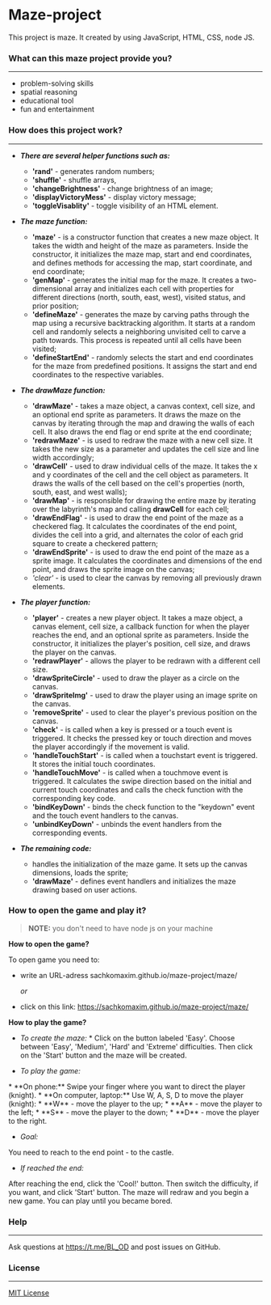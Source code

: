 # Maze-project

This project is maze. It created by using JavaScript, HTML, CSS, node JS.

### What can this maze project provide you?
<hr>

* problem-solving skills
* spatial reasoning
* educational tool
* fun and entertainment

### How does this project work?
<hr>

- ***There are several helper functions such as:***
    - **'rand'**  - generates random numbers; 
    - **'shuffle'** - shuffle arrays, 
    - **'changeBrightness'** - change brightness of an image;
    - **'displayVictoryMess'** - display victory message; 
    - **'toggleVisablity'** - toggle visibility of an HTML element.

- ***The maze function:***
    - **'maze'** - is a constructor function that creates a new maze object. It takes the width and height of the maze as parameters. Inside the constructor, it initializes the maze map, start and end coordinates, and defines methods for accessing the map, start coordinate, and end coordinate;
    * **'genMap'** - generates the initial map for the maze. It creates a two-dimensional array and initializes each cell with properties for different directions (north, south, east, west), visited status, and prior position;
    *  **'defineMaze'** - generates the maze by carving paths through the map using a recursive backtracking algorithm. It starts at a random cell and randomly selects a neighboring unvisited cell to carve a path towards. This process is repeated until all cells have been visited;
    *  **'defineStartEnd'** - randomly selects the start and end coordinates for the maze from predefined positions. It assigns the start and end coordinates to the respective variables.

- ***The drawMaze function:***
    - **'drawMaze'** - takes a maze object, a canvas context, cell size, and an optional end sprite as parameters. It draws the maze on the canvas by iterating through the map and drawing the walls of each cell. It also draws the end flag or end sprite at the end coordinate;
    * **'redrawMaze'** - is used to redraw the maze with a new cell size. It takes the new size as a parameter and updates the cell size and line width accordingly;
    * **'drawCell'** - used to draw individual cells of the maze. It takes the x and y coordinates of the cell and the cell object as parameters. It draws the walls of the cell based on the cell's properties (north, south, east, and west walls);
    * **'drawMap'** - is responsible for drawing the entire maze by iterating over the labyrinth's map and calling **drawCell** for each cell;
    * **'drawEndFlag'** - is used to draw the end point of the maze as a checkered flag. It calculates the coordinates of the end point, divides the cell into a grid, and alternates the color of each grid square to create a checkered pattern;
    * **'drawEndSprite'** - is used to draw the end point of the maze as a sprite image. It calculates the coordinates and dimensions of the end point, and draws the sprite image on the canvas;
    * **'clear*'* - is used to clear the canvas by removing all previously drawn elements.

- ***The player function:*** 
    - **'player'** - creates a new player object. It takes a maze object, a canvas element, cell size, a callback function for when the player reaches the end, and an optional sprite as parameters. Inside the constructor, it initializes the player's position, cell size, and draws the player on the canvas.
    * **'redrawPlayer'** - allows the player to be redrawn with a different cell size.
    * **'drawSpriteCircle'** - used to draw the player as a circle on the canvas.
    * **'drawSpriteImg'** - used to draw the player using an image sprite on the canvas.
    * **'removeSprite'** - used to clear the player's previous position on the canvas.
    * **'check'** - is called when a key is pressed or a touch event is triggered. It checks the pressed key or touch direction and moves the player accordingly if the movement is valid.
    * **'handleTouchStart'** - is called when a touchstart event is triggered. It stores the initial touch coordinates.
    * **'handleTouchMove'** - is called when a touchmove event is triggered. It calculates the swipe direction based on the initial and current touch coordinates and calls the check function with the corresponding key code.
    * **'bindKeyDown'** - binds the check function to the "keydown" event and the touch event handlers to the canvas.
    * **'unbindKeyDown'** - unbinds the event handlers from the corresponding events.

- ***The remaining code:*** 
    * handles the initialization of the maze game. It sets up the canvas dimensions, loads the sprite;
    * **'drawMaze'** - defines event handlers and initializes the maze drawing based on user actions.

### How to open the game and play it?
<pr>

> **NOTE:** you don't need to have node js on your machine

**How to open the game?**

To open game you need to:
* write an URL-adress sachkomaxim.github.io/maze-project/maze/
    
    *or*

* click on this link: https://sachkomaxim.github.io/maze-project/maze/

**How to play the game?**

  * *To create the maze:*
    * 
        Click on the button labeled 'Easy'. Choose between 'Easy', 'Medium', 'Hard' and 'Extreme' difficulties.
        Then click on the 'Start' button and the maze will be created.

  * *To play the game:*
<pr>
        * **On phone:**
            Swipe your finger where you want to direct the player (knight).
<pr>
        * **On computer, laptop:**
            Use W, A, S, D to move the player (knight):
              * **W** - move the player to the up;
              * **A** - move the player to the left;
              * **S** - move the player to the down;
              * **D** - move the player to the right.
    
  * *Goal:*
<pr> 
        You need to reach to the end point - to the castle.

  * *If reached the end:*
<pr>
        After reaching the end, click the 'Cool!' button. Then switch the difficulty, if you want, and click 'Start' button. The maze will redraw and you begin a new game. You can play until you became bored.

### Help
<hr>

Ask questions at https://t.me/BL_OD and post issues on GitHub.

### License
<hr>

[MIT License](LICENSE)